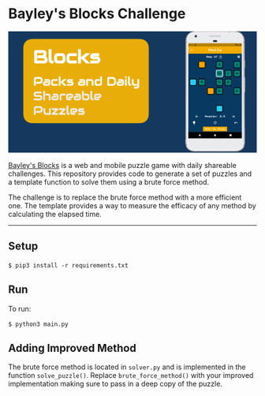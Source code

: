# Bayley's Blocks Challenge

![](assets/feature_graphic.png)

[Bayley's Blocks](https://bayleysblocks.com) is a web and mobile puzzle game with daily shareable challenges. This repository provides code to generate a set of puzzles and a template function to solve them using a brute force method.

The challenge is to replace the brute force method with a more efficient one. The template provides a way to measure the efficacy of any method by calculating the elapsed time.

---

## Setup

```shell
$ pip3 install -r requirements.txt
```

## Run

To run:

```shell
$ python3 main.py
```

## Adding Improved Method

The brute force method is located in `solver.py` and is implemented in the function `solve_puzzle()`. Replace `brute_force_method()` with your improved implementation making sure to pass in a deep copy of the puzzle.
